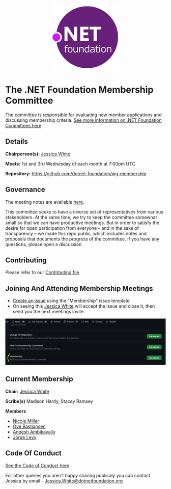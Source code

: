 <p align="center">
  <img src="./img/dotnetfdn.png" />
</p>

# The .NET Foundation Membership Committee

The committee is responsible for evaluating new member applications and discussing membership criteria. [See more information on .NET Foundation Committees here](https://dotnetfoundation.org/community/committees)

## Details

**Chairperson(s):** [Jessica White](https://github.com/wordshaker)

**Meets:** 1st and 3rd Wednesday of each month at 7:00pm UTC

**Repository:** https://github.com/dotnet-foundation/wg-membership

## Governance

The meeting notes are available [here](meetings).

This committee seeks to have a diverse set of representatives from various stakeholders. At the same time, we try to keep the committee somewhat small so that we can have productive meetings. But in order to satisfy the desire for open participation from everyone – and in the sake of transparency – we made this repo public, which includes notes and proposals that documents the progress of the committee. If you have any questions, please open a discussion.

## Contributing

Please refer to our [Contributing file](./.github/CONTRIBUTING.md)

## Joining And Attending Membership Meetings

- [Create an issue](https://github.com/dotnet-foundation/wg-membership/issues/new/choose) using the "Membership" issue template
- On seeing this [Jessica White](https://github.com/wordshaker) will accept the issue and close it, then send you the next meetings invite.

<p align="center">
  <img src="./img/membership-request.png" />
</p>


## Current Membership

**Chair:**  [Jessica White](https://github.com/wordshaker)

**Scribe(s)** Madison Hardy, Stacey Ramsey 

**Members**
- [Nicole Miller](https://github.com/nicolebuhakmeh)
- [Ove Bastiansen](https://github.com/ovebastiansen)
- [Aneesh Ambikavally](https://github.com/codehippie1)
- [Jorge Levy](https://github.com/jorgelevy)

## Code Of Conduct

[See the Code of Conduct here](CODE_OF_CONDUCT.md). 

For other queries you aren't happy sharing publicaly you can contact Jessica by email - [Jessica.White@dotnetfoundation.org](mailto:Jessica.White@dotnetfoundation.org)
